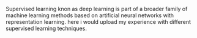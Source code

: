 Supervised learning knon as deep learning is part of a broader family of machine learning methods based on artificial neural networks with representation learning. here i would upload my experience with different supervised learning techniques. 
